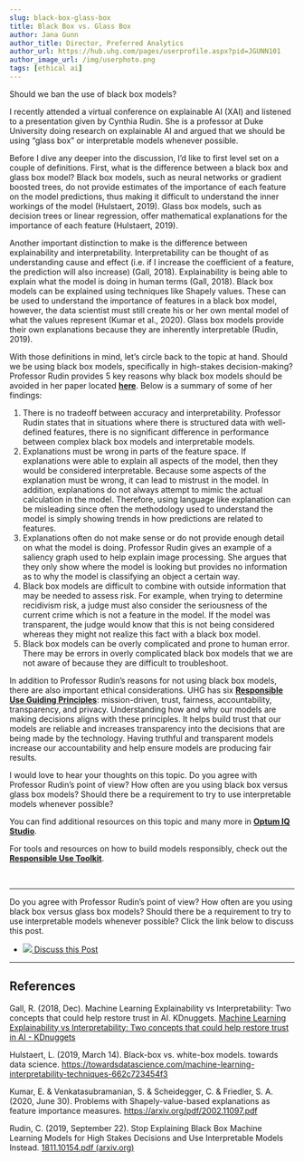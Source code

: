 ```yaml
---
slug: black-box-glass-box
title: Black Box vs. Glass Box
author: Jana Gunn
author_title: Director, Preferred Analytics
author_url: https://hub.uhg.com/pages/userprofile.aspx?pid=JGUNN101
author_image_url: /img/userphoto.png
tags: [ethical ai]
---
```


Should we ban the use of black box models?

I recently attended a virtual conference on explainable AI (XAI) and listened to a presentation given by Cynthia Rudin.  She is a professor at Duke University doing research on explainable AI and argued that we should be using “glass box” or interpretable models whenever possible.  

Before I dive any deeper into the discussion, I’d like to first level set on a couple of definitions.  First, what is the difference between a black box and glass box model?  Black box models, such as neural networks or gradient boosted trees, do not provide estimates of the importance of each feature on the model predictions, thus making it difficult to understand the inner workings of the model (Hulstaert, 2019).  Glass box models, such as decision trees or linear regression, offer mathematical explanations for the importance of each feature (Hulstaert, 2019).  

<!--truncate-->

Another important distinction to make is the difference between explainability and interpretability.  Interpretability can be thought of as understanding cause and effect (i.e. if I increase the coefficient of a feature, the prediction will also increase) (Gall, 2018).  Explainability is being able to explain what the model is doing in human terms (Gall, 2018).  Black box models can be explained using techniques like Shapely values.  These can be used to understand the importance of features in a black box model, however, the data scientist must still create his or her own mental model of what the values represent (Kumar et al., 2020). Glass box models provide their own explanations because they are inherently interpretable (Rudin, 2019).  

With those definitions in mind, let’s circle back to the topic at hand.  Should we be using black box models, specifically in high-stakes decision-making? Professor Rudin provides 5 key reasons why black box models should be avoided in her paper located [**here**](https://arxiv.org/pdf/1811.10154.pdf).  Below is a summary of some of her findings:

1. There is no tradeoff between accuracy and interpretability. Professor Rudin states that in situations where there is structured data with well-defined features, there is no significant difference in performance between complex black box models and interpretable models.
2. Explanations must be wrong in parts of the feature space.  If explanations were able to explain all aspects of the model, then they would be considered interpretable.  Because some aspects of the explanation must be wrong, it can lead to mistrust in the model.  In addition, explanations do not always attempt to mimic the actual calculation in the model.  Therefore, using language like explanation can be misleading since often the methodology used to understand the model is simply showing trends in how predictions are related to features.
3. Explanations often do not make sense or do not provide enough detail on what the model is doing.  Professor Rudin gives an example of a saliency graph used to help explain image processing.  She argues that they only show where the model is looking but provides no information as to why the model is classifying an object a certain way.
4. Black box models are difficult to combine with outside information that may be needed to assess risk.  For example, when trying to determine recidivism risk, a judge must also consider the seriousness of the current crime which is not a feature in the model.  If the model was transparent, the judge would know that this is not being considered whereas they might not realize this fact with a black box model.
5. Black box models can be overly complicated and prone to human error.  There may be errors in overly complicated black box models that we are not aware of because they are difficult to troubleshoot.   

In addition to Professor Rudin’s reasons for not using black box models, there are also important ethical considerations.  UHG has six [**Responsible Use Guiding Principles**](https://ai.uhg.com/docs/reference/responsible-use):  mission-driven, trust, fairness, accountability, transparency, and privacy.  Understanding how and why our models are making decisions aligns with these principles.  It helps build trust that our models are reliable and increases transparency into the decisions that are being made by the technology.  Having truthful and transparent models increase our accountability and help ensure models are producing fair results.

I would love to hear your thoughts on this topic.  Do you agree with Professor Rudin’s point of view?  How often are you using black box versus glass box models?  Should there be a requirement to try to use interpretable models whenever possible?  

You can find additional resources on this topic and many more in [**Optum IQ Studio**](https://iqstudio.optum.ai/display/OIQSE/OptumIQ+Studio).  

For tools and resources on how to build models responsibly, check out the [**Responsible Use Toolkit**](https://iqstudio.optum.ai/display/OIQSE/Toolkits+for+Responsible+use+of+Advanced+Analytics).  


<br/>

<hr/>

Do you agree with Professor Rudin’s point of view?  How often are you using black box versus glass box models?  Should there be a requirement to try to use interpretable models whenever possible?  Click the link below to discuss this post.

<ul class="contact-list">
  <li>
      <a href="https://teams.microsoft.com/l/message/19:be693c0dc0eb41719f07432a5fcf6cf6@thread.tacv2/1617126145822?tenantId=db05faca-c82a-4b9d-b9c5-0f64b6755421&groupId=a886ded2-d2cb-437c-acbf-e9d200fd8480&parentMessageId=1617126145822&teamName=AI%20Community&channelName=Blog&createdTime=1617126145822" target="_blank">
        <span class='icon-wrap'>
            <img src="/img/Microsoft_Teams.png" class="contact-icon"/>
        </span>
        Discuss this Post
      </a>
  </li>
</ul>

<hr/>

## References

Gall, R. (2018, Dec). Machine Learning Explainability vs Interpretability:  Two concepts that could help restore trust in AI. KDnuggets. [Machine Learning Explainability vs Interpretability: Two concepts that could help restore trust in AI - KDnuggets](https://www.kdnuggets.com/2018/12/machine-learning-explainability-interpretability-ai.html)

Hulstaert, L. (2019, March 14).  Black-box vs. white-box models. towards data science. https://towardsdatascience.com/machine-learning-interpretability-techniques-662c723454f3

Kumar, E. & Venkatasubramanian, S. & Scheidegger, C. & Friedler, S. A. (2020, June 30).  Problems with Shapely-value-based explanations as feature importance measures. https://arxiv.org/pdf/2002.11097.pdf

Rudin, C. (2019, September 22). Stop Explaining Black Box Machine Learning Models for High Stakes Decisions and Use Interpretable Models Instead. [1811.10154.pdf (arxiv.org)](https://arxiv.org/pdf/1811.10154.pdf)
